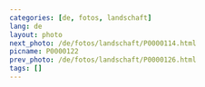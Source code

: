 ```yaml
---
categories: [de, fotos, landschaft]
lang: de
layout: photo
next_photo: /de/fotos/landschaft/P0000114.html
picname: P0000122
prev_photo: /de/fotos/landschaft/P0000126.html
tags: []
---
```

